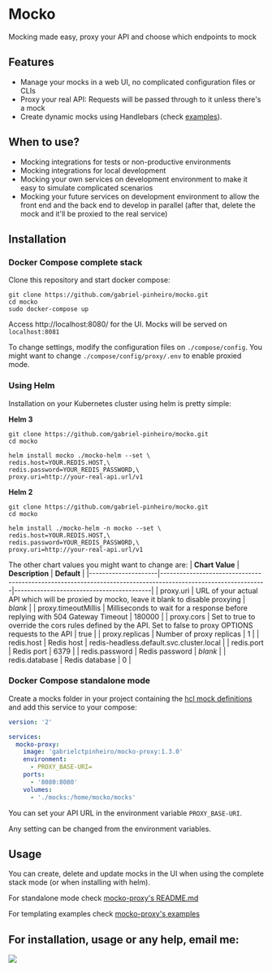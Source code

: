 # Mocko
Mocking made easy, proxy your API and choose which endpoints to mock

## Features
- Manage your mocks in a web UI, no complicated configuration files or CLIs
- Proxy your real API: Requests will be passed through to it unless there's a mock
- Create dynamic mocks using Handlebars (check [examples](https://github.com/gabriel-pinheiro/mocko/tree/master/mocko-proxy/examples)).

## When to use?
- Mocking integrations for tests or non-productive environments
- Mocking integrations for local development
- Mocking your own services on development environment to make it easy to simulate
complicated scenarios
- Mocking your future services on development environment to allow the front end and
the back end to develop in parallel (after that, delete the mock and it'll be proxied
to the real service) 

## Installation
### Docker Compose complete stack
Clone this repository and start docker compose:
```
git clone https://github.com/gabriel-pinheiro/mocko.git
cd mocko
sudo docker-compose up
```

Access http://localhost:8080/ for the UI. Mocks will be served on `localhost:8081`

To change settings, modify the configuration files on `./compose/config`. You might want to change
`./compose/config/proxy/.env` to enable proxied mode.
### Using Helm
Installation on your Kubernetes cluster using helm is pretty simple:

**Helm 3**
```
git clone https://github.com/gabriel-pinheiro/mocko.git
cd mocko

helm install mocko ./mocko-helm --set \
redis.host=YOUR.REDIS.HOST,\
redis.password=YOUR_REDIS_PASSWORD,\
proxy.uri=http://your-real-api.url/v1
```

**Helm 2**
```
git clone https://github.com/gabriel-pinheiro/mocko.git
cd mocko

helm install ./mocko-helm -n mocko --set \
redis.host=YOUR.REDIS.HOST,\
redis.password=YOUR_REDIS_PASSWORD,\
proxy.uri=http://your-real-api.url/v1
```
The other chart values you might want to change are:
| **Chart Value**     | **Description**                                                                                              | **Default**                              |
|---------------------|--------------------------------------------------------------------------------------------------------------|------------------------------------------|
| proxy.uri           | URL of your actual API which will be proxied by mocko, leave it blank to disable proxying                    | _blank_                                  |
| proxy.timeoutMillis | Milliseconds to wait for a response before replying with 504 Gateway Timeout                                 | 180000                                   |
| proxy.cors          | Set to true to override the cors rules defined by the API. Set to false to proxy OPTIONS requests to the API | true                                     |
| proxy.replicas      | Number of proxy replicas                                                                                     | 1                                        |
| redis.host          | Redis host                                                                                                   | redis-headless.default.svc.cluster.local |
| redis.port          | Redis port                                                                                                   | 6379                                     |
| redis.password      | Redis password                                                                                               | _blank_                                  |
| redis.database      | Redis database                                                                                               | 0                                        |

### Docker Compose standalone mode
Create a mocks folder in your project containing the [hcl mock definitions](https://github.com/gabriel-pinheiro/mocko/tree/master/mocko-proxy/examples) and add this service to your compose:
```yaml
version: '2'

services:
  mocko-proxy:
    image: 'gabrielctpinheiro/mocko-proxy:1.3.0'
    environment:
      - PROXY_BASE-URI=
    ports:
      - '8080:8080'
    volumes:
      - './mocks:/home/mocko/mocks'
```
You can set your API URL in the environment variable `PROXY_BASE-URI`.

Any setting can be changed from the environment variables.

## Usage
You can create, delete and update mocks in the UI when using the complete stack
mode (or when installing with helm).

For standalone mode check
[mocko-proxy's README.md](https://github.com/gabriel-pinheiro/mocko/blob/master/mocko-proxy/README.md)

For templating examples check
[mocko-proxy's examples](https://github.com/gabriel-pinheiro/mocko/tree/master/mocko-proxy/examples)

## For installation, usage or any help, email me:
![](https://cdn.codetunnel.net/gabrielpinheiro/email.png)

